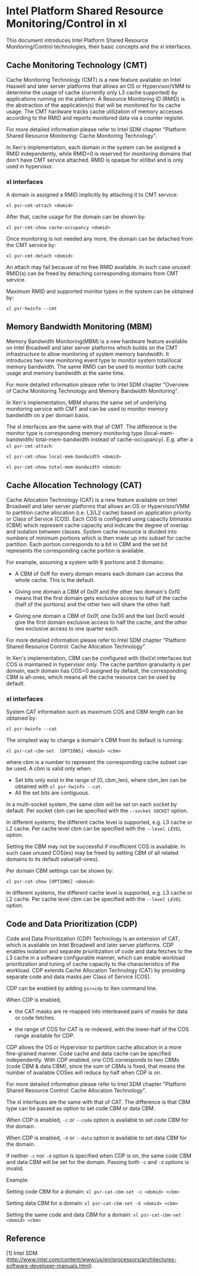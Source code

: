 # Intel Platform Shared Resource Monitoring/Control in xl

This document introduces Intel Platform Shared Resource Monitoring/Control
technologies, their basic concepts and the xl interfaces.

## Cache Monitoring Technology (CMT)

Cache Monitoring Technology (CMT) is a new feature available on Intel Haswell
and later server platforms that allows an OS or Hypervisor/VMM to determine
the usage of cache (currently only L3 cache supported) by applications running
on the platform. A Resource Monitoring ID (RMID) is the abstraction of the
application(s) that will be monitored for its cache usage. The CMT hardware
tracks cache utilization of memory accesses according to the RMID and reports
monitored data via a counter register.

For more detailed information please refer to Intel SDM chapter
"Platform Shared Resource Monitoring: Cache Monitoring Technology".

In Xen's implementation, each domain in the system can be assigned a RMID
independently, while RMID=0 is reserved for monitoring domains that don't
have CMT service attached. RMID is opaque for xl/libxl and is only used in
hypervisor.

### xl interfaces

A domain is assigned a RMID implicitly by attaching it to CMT service:

`xl psr-cmt-attach <domid>`

After that, cache usage for the domain can be shown by:

`xl psr-cmt-show cache-occupancy <domid>`

Once monitoring is not needed any more, the domain can be detached from the
CMT service by:

`xl psr-cmt-detach <domid>`

An attach may fail because of no free RMID available. In such case unused
RMID(s) can be freed by detaching corresponding domains from CMT service.

Maximum RMID and supported monitor types in the system can be obtained by:

`xl psr-hwinfo --cmt`

## Memory Bandwidth Monitoring (MBM)

Memory Bandwidth Monitoring(MBM) is a new hardware feature available on Intel
Broadwell and later server platforms which builds on the CMT infrastructure to
allow monitoring of system memory bandwidth. It introduces two new monitoring
event type to monitor system total/local memory bandwidth. The same RMID can
be used to monitor both cache usage and memory bandwidth at the same time.

For more detailed information please refer to Intel SDM chapter
"Overview of Cache Monitoring Technology and Memory Bandwidth Monitoring".

In Xen's implementation, MBM shares the same set of underlying monitoring
service with CMT and can be used to monitor memory bandwidth on a per domain
basis.

The xl interfaces are the same with that of CMT. The difference is the
monitor type is corresponding memory monitoring type (local-mem-bandwidth/
total-mem-bandwidth instead of cache-occupancy). E.g. after a `xl psr-cmt-attach`:

`xl psr-cmt-show local-mem-bandwidth <domid>`

`xl psr-cmt-show total-mem-bandwidth <domid>`

## Cache Allocation Technology (CAT)

Cache Allocation Technology (CAT) is a new feature available on Intel
Broadwell and later server platforms that allows an OS or Hypervisor/VMM to
partition cache allocation (i.e. L3/L2 cache) based on application priority or
Class of Service (COS). Each COS is configured using capacity bitmasks (CBM)
which represent cache capacity and indicate the degree of overlap and
isolation between classes. System cache resource is divided into numbers of
minimum portions which is then made up into subset for cache partition. Each
portion corresponds to a bit in CBM and the set bit represents the
corresponding cache portion is available.

For example, assuming a system with 8 portions and 3 domains:

 * A CBM of 0xff for every domain means each domain can access the whole cache.
   This is the default.

 * Giving one domain a CBM of 0x0f and the other two domain's 0xf0 means that
   the first domain gets exclusive access to half of the cache (half of the
   portions) and the other two will share the other half.

 * Giving one domain a CBM of 0x0f, one 0x30 and the last 0xc0 would give the
   first domain exclusive access to half the cache, and the other two exclusive
   access to one quarter each.

For more detailed information please refer to Intel SDM chapter
"Platform Shared Resource Control: Cache Allocation Technology".

In Xen's implementation, CBM can be configured with libxl/xl interfaces but
COS is maintained in hypervisor only. The cache partition granularity is per
domain, each domain has COS=0 assigned by default, the corresponding CBM is
all-ones, which means all the cache resource can be used by default.

### xl interfaces

System CAT information such as maximum COS and CBM length can be obtained by:

`xl psr-hwinfo --cat`

The simplest way to change a domain's CBM from its default is running:

`xl psr-cat-cbm-set  [OPTIONS] <domid> <cbm>`

where cbm is a number to represent the corresponding cache subset can be used.
A cbm is valid only when:

 * Set bits only exist in the range of [0, cbm_len), where cbm_len can be
   obtained with `xl psr-hwinfo --cat`.
 * All the set bits are contiguous.

In a multi-socket system, the same cbm will be set on each socket by default.
Per socket cbm can be specified with the `--socket SOCKET` option.

In different systems, the different cache level is supported, e.g. L3 cache or
L2 cache. Per cache level cbm can be specified with the `--level LEVEL` option.

Setting the CBM may not be successful if insufficient COS is available. In
such case unused COS(es) may be freed by setting CBM of all related domains to
its default value(all-ones).

Per domain CBM settings can be shown by:

`xl psr-cat-show [OPTIONS] <domid>`

In different systems, the different cache level is supported, e.g. L3 cache or
L2 cache. Per cache level cbm can be specified with the `--level LEVEL` option.

## Code and Data Prioritization (CDP)

Code and Data Prioritization (CDP) Technology is an extension of CAT, which
is available on Intel Broadwell and later server platforms. CDP enables
isolation and separate prioritization of code and data fetches to the L3
cache in a software configurable manner, which can enable workload
prioritization and tuning of cache capacity to the characteristics of the
workload. CDP extends Cache Allocation Technology (CAT) by providing
separate code and data masks per Class of Service (COS).

CDP can be enabled by adding `psr=cdp` to Xen command line.

When CDP is enabled,

 * the CAT masks are re-mapped into interleaved pairs of masks for data or
   code fetches.

 * the range of COS for CAT is re-indexed, with the lower-half of the COS
   range available for CDP.

CDP allows the OS or Hypervisor to partition cache allocation in a more
fine-grained manner. Code cache and data cache can be specified independently.
With CDP enabled, one COS corresponds to two CBMs (code CBM & data CBM),
since the sum of CBMs is fixed, that means the number of available COSes
will reduce by half when CDP is on.

For more detailed information please refer to Intel SDM chapter
"Platform Shared Resource Control: Cache Allocation Technology".

The xl interfaces are the same with that of CAT. The difference is that
CBM type can be passed as option to set code CBM or data CBM.

When CDP is enabled, `-c` or `--code` option is available to set code CBM
for the domain.

When CDP is enabled, `-d` or `--data` option is available to set data CBM
for the domain.

If neither `-c` nor `-d` option is specified when CDP is on, the same code
CBM and data CBM will be set for the domain. Passing both `-c` and `-d`
options is invalid.

Example:

Setting code CBM for a domain:
`xl psr-cat-cbm-set -c <domid> <cbm>`

Setting data CBM for a domain:
`xl psr-cat-cbm-set -d <domid> <cbm>`

Setting the same code and data CBM for a domain:
`xl psr-cat-cbm-set <domid> <cbm>`

## Reference

[1] Intel SDM
(http://www.intel.com/content/www/us/en/processors/architectures-software-developer-manuals.html).
